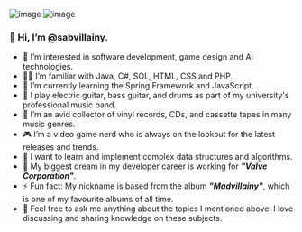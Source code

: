 ![image](https://github.com/sabvillainy/sabvillainy/assets/163596339/0f1ba5d1-086f-4653-afdd-f16360000dd4)
![image](https://github.com/sabvillainy/sabvillainy/assets/163596339/3b016290-a1f8-4044-936e-47add5f84c8d)



### 👋 Hi, I’m @sabvillainy.
- 👀 I’m interested in software development, game design and AI technologies.
- 👨‍💻 I’m familiar with Java, C#, SQL, HTML, CSS and PHP.
- 🌱 I’m currently learning the Spring Framework and JavaScript.
- 🎸 I play electric guitar, bass guitar, and drums as part of my university's professional music band.
- 📀 I’m an avid collector of vinyl records, CDs, and cassette tapes in many music genres.
- 🎮 I’m a video game nerd who is always on the lookout for the latest releases and trends.
- 🚀 I want to learn and implement complex data structures and algorithms.
- 🎯 My biggest dream in my developer career is working for ***"Valve Corporation"***.
- ⚡ Fun fact: My nickname is based from the album ***"Madvillainy"***, which is one of my favourite albums of all time.
- 💬 Feel free to ask me anything about the topics I mentioned above. I love discussing and sharing knowledge on these subjects.


<!---
sabvillainy/sabvillainy is a ✨ special ✨ repository because its `README.md` (this file) appears on your GitHub profile.
You can click the Preview link to take a look at your changes.
--->
